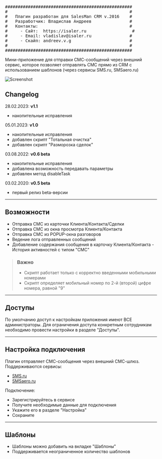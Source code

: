 <pre id="copyright">
##################################################
#                                                #
#   Плагин разработан для SalesMan CRM v.2016    #
#   Разработчик: Владислав Андреев               #
#   Контакты:                                    #
#     - Сайт:  https://isaler.ru                  #
#     - Email: vladislav@isaler.ru               #
#     - Скайп: andreev.v.g                       #
#                                                #
##################################################
</pre>

Мини-приложение для отправки СМС-сообщений через внешний сервис, которое позволяет отправлять СМС прямо из CRM с использованием шаблонов (через сервисы SMS.ru, SMSaero.ru)

![Screenshot](https://salesman.pro/docs.img/docs/smssender_03.png)

## Changelog

28.02.2023: **v1.1**
- накопительные исправления

05.01.2023: **v1.0**
- накопительные исправления
- добавлен скрипт "Тотальная очистка"
- добавлен скрипт "Разморозка сделок"

03.08.2022: **v0.6 beta**
- накопительные исправления
- добавлена возможность передавать параметры
- добавлен метод disableTask

03.02.2020: **v0.5 beta**
- первый релиз beta-версии

<hr>

## Возможности

- Отправка СМС из карточки Клиента/Контакта/Сделки
- Отправка СМС из окна просмотра Клиента/Контакта
- Отправка СМС из POPUP-окна разговоров
- Ведение лога отправленных сообщений
- Добавление содержания сообщения в карточку Клиента/Контакта - История активностей с типом "СМС"

> ### Важно
>
> - Скрипт работает только с корректно введенными мобильными номерами
> - Скрипт определяет мобильный номер по 2-й (второй) цифре номера, равной "9"

<hr>

## Доступы

По умолчанию доступ к настройкам приложения имеют ВСЕ администраторы. Для ограничения доступа конкретным сотрудникам необходимо провести настройки в разделе "Доступы".

<hr>

## Настройка подключения

Плагин отправляет СМС-сообщения через внешний СМС-шлюз. Поддерживаются сервисы:

- [SMS.ru](https://salesman.sms.ru)
- [SMSaero.ru](https://smsaero.ru/?agent=fAvELn5OPzSV#registration)

Подключение:

- Зарегистрируйтесь в сервисе
- Получите необходимые данные для подключения
- Укажите его в разделе "Настройка"
- Сохраните

<hr>

## Шаблоны

- Шаблоны можно добавить на вкладке "Шаблоны"
- Поддерживается неограниченное количество шаблонов